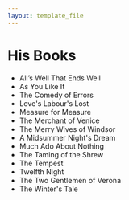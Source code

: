 ```yaml
---
layout: template_file
---
```


# His Books

- All’s Well That Ends Well
- As You Like It
- The Comedy of Errors
- Love's Labour's Lost
- Measure for Measure
- The Merchant of Venice
- The Merry Wives of Windsor
- A Midsummer Night's Dream
- Much Ado About Nothing
- The Taming of the Shrew
- The Tempest
- Twelfth Night
- The Two Gentlemen of Verona
- The Winter's Tale